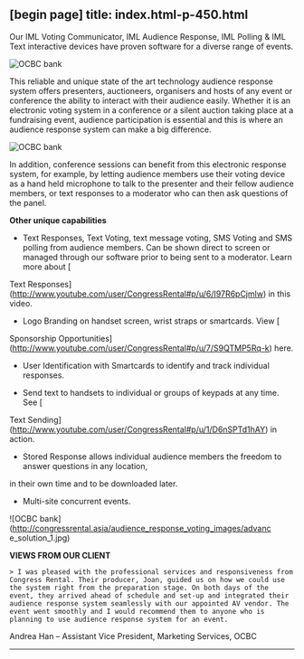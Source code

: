 [begin page]
 title: index.html-p-450.html
----------------------------------------------------------

Our IML Voting Communicator, IML Audience Response, IML Polling &amp; IML Text interactive devices have proven software for a diverse range of events.

![OCBC bank](/wp-content/uploads/2011/09/case__OCBC_3.jpg)

This reliable and unique state of the art technology audience response system offers presenters, auctioneers, organisers and hosts of any event or conference the ability to interact with their audience easily. Whether it is an electronic voting system in a conference or a silent auction taking place at a fundraising event, audience participation is essential and this is where an audience response system can make a big difference.

![OCBC bank](/wp-content/uploads/2011/09/case__OCBC_2.jpg)

In addition, conference sessions can benefit from this electronic response system, for example, by letting audience members use their voting device as a hand held microphone to talk to the presenter and their fellow audience members, or text responses to a moderator who can then ask questions of the panel.

**Other unique capabilities**

 - Text Responses, Text Voting, text message voting, SMS Voting and SMS polling from audience members. Can be shown direct to screen or managed through our software prior to being sent to a moderator. Learn more about [

Text Responses](http://www.youtube.com/user/CongressRental#p/u/6/I97R6pCjmlw) in this video.

 - Logo Branding on handset screen, wrist straps or smartcards. View [

Sponsorship Opportunities](http://www.youtube.com/user/CongressRental#p/u/7/S9QTMP5Rq-k) here.

 - User Identification with Smartcards to identify and track individual responses.

 - Send text to handsets to individual or groups of keypads at any time. See [

Text Sending](http://www.youtube.com/user/CongressRental#p/u/1/D6nSPTd1hAY) in action.

 - Stored Response allows individual audience members the freedom to answer questions in any location,

in their own time and to be downloaded later.

 - Multi-site concurrent events.

![OCBC bank](http://congressrental.asia/audience_response_voting_images/advanc e_solution_1.jpg)

**VIEWS FROM OUR CLIENT**

	> I was pleased with the professional services and responsiveness from Congress Rental. Their producer, Joan, guided us on how we could use the system right from the preparation stage. On both days of the event, they arrived ahead of schedule and set-up and integrated their audience response system seamlessly with our appointed AV vendor. The event went smoothly and I would recommend them to anyone who is planning to use audience response system for an event.

Andrea Han – Assistant Vice President, Marketing Services, OCBC




----------------------------------------------------------
